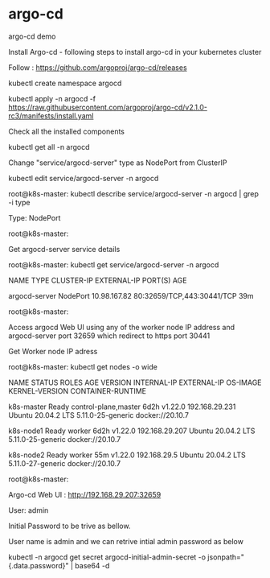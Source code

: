# argo-cd
argo-cd demo

Install Argo-cd - following steps to install argo-cd in your kubernetes cluster

Follow :  https://github.com/argoproj/argo-cd/releases

kubectl create namespace argocd

kubectl apply -n argocd -f https://raw.githubusercontent.com/argoproj/argo-cd/v2.1.0-rc3/manifests/install.yaml

Check all the installed components 

kubectl get all -n argocd

Change "service/argocd-server" type as NodePort from ClusterIP

kubectl edit service/argocd-server -n argocd




root@k8s-master: kubectl describe service/argocd-server -n argocd | grep -i type

Type:                     NodePort

root@k8s-master:




Get argocd-server service details




root@k8s-master: kubectl get service/argocd-server -n argocd

NAME            TYPE       CLUSTER-IP     EXTERNAL-IP   PORT(S)                      AGE

argocd-server   NodePort   10.98.167.82   <none>        80:32659/TCP,443:30441/TCP   39m

root@k8s-master:

  

  
Access argocd Web UI using any of the worker node IP address and argocd-server port 32659 which redirect to https port 30441 
  
Get Worker node IP adress 

  
  
  
root@k8s-master: kubectl get nodes -o wide

NAME         STATUS   ROLES                  AGE    VERSION   INTERNAL-IP      EXTERNAL-IP   OS-IMAGE             KERNEL-VERSION      CONTAINER-RUNTIME

k8s-master   Ready    control-plane,master   6d2h   v1.22.0   192.168.29.231   <none>        Ubuntu 20.04.2 LTS   5.11.0-25-generic   docker://20.10.7

k8s-node1    Ready    worker                 6d2h   v1.22.0   192.168.29.207   <none>        Ubuntu 20.04.2 LTS   5.11.0-25-generic   docker://20.10.7

k8s-node2    Ready    worker                 55m    v1.22.0   192.168.29.5     <none>        Ubuntu 20.04.2 LTS   5.11.0-27-generic   docker://20.10.7

root@k8s-master:


  
  
Argo-cd Web UI  : http://192.168.29.207:32659 


User: admin

Initial Password to be trive as bellow.

User name is admin and we can retrive intial admin password as below 

kubectl -n argocd get secret argocd-initial-admin-secret -o jsonpath="{.data.password}" | base64 -d



